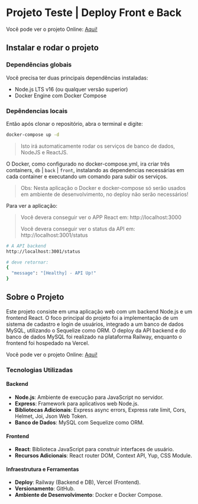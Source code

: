 # Projeto Teste | Deploy Front e Back

Você pode ver o projeto Online: [Aqui!](https://exe01.vercel.app/)

## Instalar e rodar o projeto

### Dependências globais
Você precisa ter duas principais dependências instaladas:

- Node.js LTS v16 (ou qualquer versão superior)
- Docker Engine com Docker Compose

### Depêndencias locais

Então após clonar o repositório, abra o terminal e digite:

```bash
docker-compose up -d
```
> Isto irá automaticamente rodar os serviços de banco de dados, NodeJS e ReactJS.

O Docker, como configurado no docker-compose.yml, ira criar três containers, `db` | `back` | `front`, instalando as dependencias necessárias em cada container e executando um comando para subir os serviços.

> Obs: Nesta aplicação o Docker e docker-compose só serão usados em ambiente de desenvolvimento, no deploy não serão necessários!

Para ver a aplicação:

> Você devera conseguir ver o APP React em: http://localhost:3000
>
> Você devera conseguir ver o status da API em: http://localhost:3001/status

```bash
# A API backend
http://localhost:3001/status

# deve retornar:
{
  "message": "[Healthy] - API Up!"
}
```


## Sobre o Projeto

Este projeto consiste em uma aplicação web com um backend Node.js e um frontend React. O foco principal do projeto foi a implementação de um sistema de cadastro e login de usuários, integrado a um banco de dados MySQL, utilizando o Sequelize como ORM. O deploy da API backend e do banco de dados MySQL foi realizado na plataforma Railway, enquanto o frontend foi hospedado na Vercel.

Você pode ver o projeto Online: [Aqui!](https://exe01.vercel.app/)

### Tecnologias Utilizadas

#### Backend
- **Node.js**: Ambiente de execução para JavaScript no servidor.
- **Express**: Framework para aplicativos web Node.js.
- **Bibliotecas Adicionais**: Express async errors, Express rate limit, Cors, Helmet, Joi, Json Web Token.
- **Banco de Dados**: MySQL com Sequelize como ORM.

#### Frontend
- **React**: Biblioteca JavaScript para construir interfaces de usuário.
- **Recursos Adicionais**: React router DOM, Context API, Yup, CSS Module.

#### Infraestrutura e Ferramentas
- **Deploy**: Railway (Backend e DB), Vercel (Frontend).
- **Versionamento**: GitHub.
- **Ambiente de Desenvolvimento**: Docker e Docker Compose.
